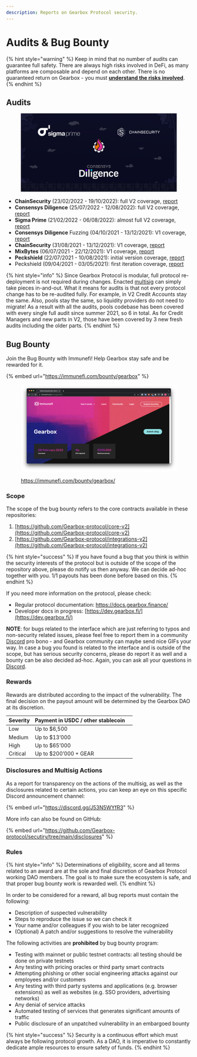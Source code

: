 ```yaml
---
description: Reports on Gearbox Protocol security.
---
```


# Audits & Bug Bounty

{% hint style="warning" %}
Keep in mind that no number of audits can guarantee full safety. There are always high risks involved in DeFi, as many platforms are composable and depend on each other. There is no guaranteed return on Gearbox - you must [**understand the risks involved**](risks-terms.md).
{% endhint %}

## Audits

<figure><img src="../.gitbook/assets/gearbox audits.jpeg" alt=""><figcaption></figcaption></figure>

* **ChainSecurity** (23/02/2022 - 19/10/2022): full V2 coverage, [report](https://github.com/Gearbox-protocol/security/blob/main/audits/2022%20Oct%20-%20ChainSecurity%20report.pdf)
* **Consensys Diligence** (25/07/2022 - 12/08/2022): full V2 coverage, [report](https://github.com/Gearbox-protocol/security/blob/main/audits/2022%20Sep%20-%20Consensys%20Diligence.pdf)
* **Sigma Prime** (21/02/2022 - 06/08/2022): almost full V2 coverage, [report](https://github.com/Gearbox-protocol/security/blob/main/audits/2022%20Aug%20-%20SigmaPrime\_Gearbox\_Smart\_Contract\_Security\_Assessment\_Report\_v2.pdf)
* **Consensys** **Diligence** Fuzzing (04/10/2021 - 13/12/2021): V1 coverage, [report](https://github.com/Gearbox-protocol/security/blob/main/audits/2021%20Dec%20-%20ConsensysDiligence%20\_Fuzzing\_report.pdf)
* **ChainSecurity** (31/08/2021 - 13/12/2021): V1 coverage, [report](https://github.com/Gearbox-protocol/security/blob/main/audits/2021%20Dec%20-%20ChainSecurity\_Gearbox\_audit.pdf)
* **MixBytes** (06/07/2021 - 22/12/2021): V1 coverage, [report](https://github.com/Gearbox-protocol/security/blob/main/audits/2021%20Dec%20-%20MixBytes\_security\_audit\_report.pdf)
* **Peckshield** (22/07/2021 - 10/08/2021): initial version coverage, [report](https://github.com/Gearbox-protocol/security/blob/main/audits/2021%20Sep%20-%20Peckshield-10.08.2021.pdf)
* Peckshield (09/04/2021 - 03/05/2021): first iteration coverage, [report](https://github.com/Gearbox-protocol/security/blob/main/audits/2021%20May%20-%20Peckshield-03.05.2021.pdf)

{% hint style="info" %}
Since Gearbox Protocol is modular, full protocol re-deployment is not required during changes. Enacted [multisig](../governance/setup/guards-multisigs.md#technical-multisig-or-6-10) can simply take pieces in-and-out. What it means for audits is that not every protocol change has to be re-audited fully. For example, in V2 Credit Accounts stay the same. Also, pools stay the same, so liquidity providers do not need to migrate! As a result with all the audits, pools codebase has been covered with every single full audit since summer 2021, so 6 in total. As for Credit Managers and new parts in V2, those have been covered by 3 new fresh audits including the older parts.
{% endhint %}

## Bug Bounty

Join the Bug Bounty with Immunefi! Help Gearbox stay safe and be rewarded for it.

{% embed url="https://immunefi.com/bounty/gearbox" %}

<figure><img src="../.gitbook/assets/Screenshot 2022-10-28 at 14.59.10.png" alt=""><figcaption><p><a href="https://immunefi.com/bounty/gearbox/">https://immunefi.com/bounty/gearbox/</a></p></figcaption></figure>

### Scope&#x20;

The scope of the bug bounty refers to the core contracts available in these repositories:

1. [https://github.com/Gearbox-protocol/core-v2](https://github.com/Gearbox-protocol/core-v2)
2. [https://github.com/Gearbox-protocol/integrations-v2](https://github.com/Gearbox-protocol/integrations-v2)

{% hint style="success" %}
If you have found a bug that you think is within the security interests of the protocol but is outside of the scope of the repository above, please do notify us then anyway. We can decide ad-hoc together with you. 1/1 payouts has been done before based on this.
{% endhint %}

If you need more information on the protocol, please check:&#x20;

* Regular protocol documentation: [https://docs.gearbox.finance/ ](https://docs.gearbox.finance/)
* Developer docs in progress: [https://dev.gearbox.fi/](https://dev.gearbox.fi/)

**NOTE**: for bugs related to the interface which are just referring to typos and non-security related issues, please feel free to report them in a community [Discord](https://discord.gg/5YuHH9tvms) pro bono - and Gearbox community can maybe send nice GIFs your way. In case a bug you found is related to the interface and is outside of the scope, but has serious security concerns, please do report it as well and a bounty can be also decided ad-hoc. Again, you can ask all your questions in [Discord](https://discord.gg/JZgvmaenwn).

### Rewards&#x20;

Rewards are distributed according to the impact of the vulnerability. The final decision on the payout amount will be determined by the Gearbox DAO at its discretion.

<table><thead><tr><th>Severity</th><th>Payment in USDC / other stablecoin</th><th data-hidden></th></tr></thead><tbody><tr><td>Low</td><td>Up to $6,500</td><td></td></tr><tr><td>Medium</td><td>Up to $13’000</td><td></td></tr><tr><td>High</td><td>Up to $65’000</td><td></td></tr><tr><td>Critical</td><td>Up to $200’000 + GEAR</td><td></td></tr></tbody></table>

### Disclosures and Multisig Actions

As a report for transparency on the actions of the multisig, as well as the disclosures related to certain actions, you can keep an eye on this specific Discord announcement channel:&#x20;

{% embed url="https://discord.gg/J53N5WYfR3" %}

More info can also be found on GitHub:&#x20;

{% embed url="https://github.com/Gearbox-protocol/secutiry/tree/main/disclosures" %}

### Rules

{% hint style="info" %}
Determinations of eligibility, score and all terms related to an award are at the sole and final discretion of Gearbox Protocol working DAO members. The goal is to make sure the ecosystem is safe, and that proper bug bounty work is rewarded well.
{% endhint %}

In order to be considered for a reward, all bug reports must contain the following:&#x20;

* Description of suspected vulnerability&#x20;
* Steps to reproduce the issue so we can check it&#x20;
* Your name and/or colleagues if you wish to be later recognized&#x20;
* (Optional) A patch and/or suggestions to resolve the vulnerability

The following activities are **prohibited** by bug bounty program:&#x20;

* Testing with mainnet or public testnet contracts: all testing should be done on private testnets
* Any testing with pricing oracles or third party smart contracts&#x20;
* Attempting phishing or other social engineering attacks against our employees and/or customers&#x20;
* Any testing with third party systems and applications (e.g. browser extensions) as well as websites (e.g. SSO providers, advertising networks)&#x20;
* Any denial of service attacks&#x20;
* Automated testing of services that generates significant amounts of traffic&#x20;
* Public disclosure of an unpatched vulnerability in an embargoed bounty

{% hint style="success" %}
Security is a continuous effort which must always be following protocol growth. As a DAO, it is imperative to constantly dedicate ample resources to ensure safety of funds.
{% endhint %}
